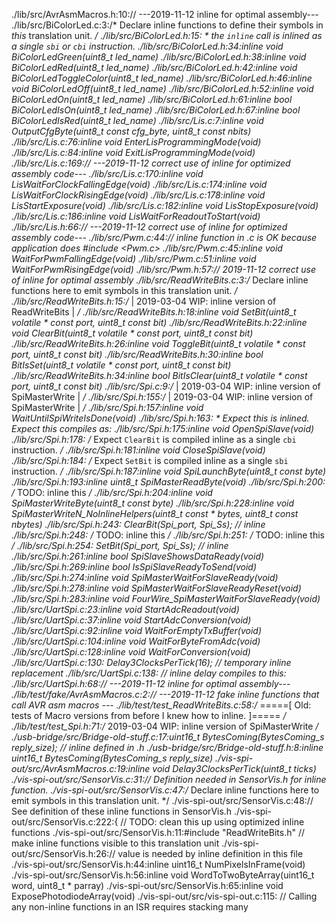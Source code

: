 ./lib/src/AvrAsmMacros.h:10:// ---2019-11-12 inline for optimal assembly---
./lib/src/BiColorLed.c:3:/* Declare inline functions to define their symbols in *this* translation unit. */
./lib/src/BiColorLed.h:15: * the `inline` call is inlined as a single `sbi` or `cbi` instruction.
./lib/src/BiColorLed.h:34:inline void BiColorLedGreen(uint8_t led_name)
./lib/src/BiColorLed.h:38:inline void BiColorLedRed(uint8_t led_name)
./lib/src/BiColorLed.h:42:inline void BiColorLedToggleColor(uint8_t led_name)
./lib/src/BiColorLed.h:46:inline void BiColorLedOff(uint8_t led_name)
./lib/src/BiColorLed.h:52:inline void BiColorLedOn(uint8_t led_name)
./lib/src/BiColorLed.h:61:inline bool BiColorLedIsOn(uint8_t led_name)
./lib/src/BiColorLed.h:67:inline bool BiColorLedIsRed(uint8_t led_name)
./lib/src/Lis.c:7:inline void OutputCfgByte(uint8_t const cfg_byte, uint8_t const nbits)
./lib/src/Lis.c:76:inline void EnterLisProgrammingMode(void)
./lib/src/Lis.c:84:inline void ExitLisProgrammingMode(void)
./lib/src/Lis.c:169:// ---2019-11-12 correct use of inline for optimized assembly code---
./lib/src/Lis.c:170:inline void LisWaitForClockFallingEdge(void)
./lib/src/Lis.c:174:inline void LisWaitForClockRisingEdge(void)
./lib/src/Lis.c:178:inline void LisStartExposure(void)
./lib/src/Lis.c:182:inline void LisStopExposure(void)
./lib/src/Lis.c:186:inline void LisWaitForReadoutToStart(void)
./lib/src/Lis.h:66:// ---2019-11-12 correct use of inline for optimized assembly code---
./lib/src/Pwm.c:44:// inline function in .c is OK because application does #include <Pwm.c>
./lib/src/Pwm.c:45:inline void WaitForPwmFallingEdge(void)
./lib/src/Pwm.c:51:inline void WaitForPwmRisingEdge(void)
./lib/src/Pwm.h:57:// 2019-11-12 correct use of inline for optimal assembly
./lib/src/ReadWriteBits.c:3:/* Declare inline functions here to emit symbols in this translation unit. */
./lib/src/ReadWriteBits.h:15:/* | 2019-03-04 WIP: inline version of ReadWriteBits | */
./lib/src/ReadWriteBits.h:18:inline void SetBit(uint8_t volatile * const port, uint8_t const bit)
./lib/src/ReadWriteBits.h:22:inline void ClearBit(uint8_t volatile * const port, uint8_t const bit)
./lib/src/ReadWriteBits.h:26:inline void ToggleBit(uint8_t volatile * const port, uint8_t const bit)
./lib/src/ReadWriteBits.h:30:inline bool BitIsSet(uint8_t volatile * const port, uint8_t const bit)
./lib/src/ReadWriteBits.h:34:inline bool BitIsClear(uint8_t volatile * const port, uint8_t const bit)
./lib/src/Spi.c:9:/* | 2019-03-04 WIP: inline version of SpiMasterWrite | */
./lib/src/Spi.h:155:/* | 2019-03-04 WIP: inline version of SpiMasterWrite | */
./lib/src/Spi.h:157:inline void WaitUntilSpiWriteIsDone(void)
./lib/src/Spi.h:163:     * Expect this is inlined. Expect this compiles as:
./lib/src/Spi.h:175:inline void OpenSpiSlave(void)
./lib/src/Spi.h:178:    /* Expect `ClearBit` is compiled inline as a single `cbi` instruction. */
./lib/src/Spi.h:181:inline void CloseSpiSlave(void)
./lib/src/Spi.h:184:    /* Expect `SetBit` is compiled inline as a single `sbi` instruction. */
./lib/src/Spi.h:187:inline void SpiLaunchByte(uint8_t const byte)
./lib/src/Spi.h:193:inline uint8_t SpiMasterReadByte(void)
./lib/src/Spi.h:200:    /* TODO: inline this */
./lib/src/Spi.h:204:inline void SpiMasterWriteByte(uint8_t const byte)
./lib/src/Spi.h:228:inline void SpiMasterWriteN_NoInlineHelpers(uint8_t const * bytes, uint8_t const nbytes)
./lib/src/Spi.h:243:        ClearBit(Spi_port, Spi_Ss); // inline
./lib/src/Spi.h:248:        /* TODO: inline this */
./lib/src/Spi.h:251:        /* TODO: inline this */
./lib/src/Spi.h:254:        SetBit(Spi_port, Spi_Ss); // inline
./lib/src/Spi.h:261:inline bool SpiSlaveShowsDataReady(void)
./lib/src/Spi.h:269:inline bool IsSpiSlaveReadyToSend(void)
./lib/src/Spi.h:274:inline void SpiMasterWaitForSlaveReady(void)
./lib/src/Spi.h:278:inline void SpiMasterWaitForSlaveReadyReset(void)
./lib/src/Spi.h:283:inline void FourWire_SpiMasterWaitForSlaveReady(void)
./lib/src/UartSpi.c:23:inline void StartAdcReadout(void)
./lib/src/UartSpi.c:37:inline void StartAdcConversion(void)
./lib/src/UartSpi.c:92:inline void WaitForEmptyTxBuffer(void)
./lib/src/UartSpi.c:104:inline void WaitForByteFromAdc(void)
./lib/src/UartSpi.c:128:inline void WaitForConversion(void)
./lib/src/UartSpi.c:130:    Delay3ClocksPerTick(16); // temporary inline replacement
./lib/src/UartSpi.c:138:    // inline delay compiles to this:
./lib/src/UartSpi.h:68:// ---2019-11-12 inline for optimal assembly---
./lib/test/fake/AvrAsmMacros.c:2:// ---2019-11-12 fake inline functions that call AVR asm macros ---
./lib/test/test_ReadWriteBits.c:58:/* =====[ Old: tests of Macro versions from before I knew how to inline. ]===== */
./lib/test/test_Spi.h:71:/* 2019-03-04 WIP: inline version of SpiMasterWrite */
./usb-bridge/src/Bridge-old-stuff.c:17:uint16_t BytesComing(BytesComing_s reply_size); // inline defined in .h
./usb-bridge/src/Bridge-old-stuff.h:8:inline uint16_t BytesComing(BytesComing_s reply_size)
./vis-spi-out/src/AvrAsmMacros.c:19:inline void Delay3ClocksPerTick(uint8_t ticks)
./vis-spi-out/src/SensorVis.c:31:// Definition needed in SensorVis.h for inline function.
./vis-spi-out/src/SensorVis.c:47:/* Declare inline functions here to emit symbols in this translation unit. */
./vis-spi-out/src/SensorVis.c:48:// See definition of these inline functions in SensorVis.h
./vis-spi-out/src/SensorVis.c:222:{ // TODO: clean this up using optimized inline functions
./vis-spi-out/src/SensorVis.h:11:#include "ReadWriteBits.h" // make inline functions visible to this translation unit
./vis-spi-out/src/SensorVis.h:26:// value is needed by inline definition in this file
./vis-spi-out/src/SensorVis.h:44:inline uint16_t NumPixelsInFrame(void)
./vis-spi-out/src/SensorVis.h:56:inline void WordToTwoByteArray(uint16_t word, uint8_t * parray)
./vis-spi-out/src/SensorVis.h:65:inline void ExposePhotodiodeArray(void)
./vis-spi-out/src/vis-spi-out.c:115:    // Calling any non-inline functions in an ISR requires stacking many
